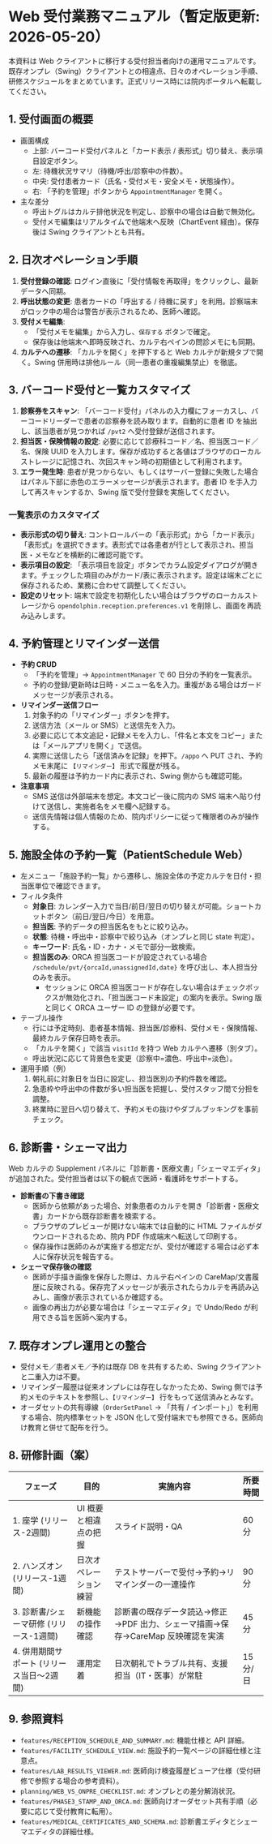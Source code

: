 # Web 受付業務マニュアル（暫定版更新: 2026-05-20）

本資料は Web クライアントに移行する受付担当者向けの運用マニュアルです。既存オンプレ（Swing）クライアントとの相違点、日々のオペレーション手順、研修スケジュールをまとめています。正式リリース時には院内ポータルへ転載してください。

## 1. 受付画面の概要

- 画面構成
  - 上部: バーコード受付パネルと「カード表示 / 表形式」切り替え、表示項目設定ボタン。
  - 左: 待機状況サマリ（待機/呼出/診察中の件数）。
  - 中央: 受付患者カード（氏名・受付メモ・安全メモ・状態操作）。
  - 右: 「予約を管理」ボタンから `AppointmentManager` を開く。
- 主な差分
  - 呼出トグルはカルテ排他状況を判定し、診察中の場合は自動で無効化。
  - 受付メモ編集はリアルタイムで他端末へ反映（ChartEvent 経由）。保存後は Swing クライアントとも共有。

## 2. 日次オペレーション手順

1. **受付登録の確認**: ログイン直後に「受付情報を再取得」をクリックし、最新データへ同期。
2. **呼出状態の変更**: 患者カードの「呼出する / 待機に戻す」を利用。診察端末がロック中の場合は警告が表示されるため、医師へ確認。
3. **受付メモ編集**:
   - 「受付メモを編集」から入力し、`保存する` ボタンで確定。
   - 保存後は他端末へ即時反映され、カルテ右ペインの問診メモにも同期。
4. **カルテへの遷移**: 「カルテを開く」を押下すると Web カルテが新規タブで開く。Swing 併用時は排他ルール（同一患者の重複編集禁止）を徹底。

## 3. バーコード受付と一覧カスタマイズ

1. **診察券をスキャン**: 「バーコード受付」パネルの入力欄にフォーカスし、バーコードリーダーで患者の診察券を読み取ります。自動的に患者 ID を抽出し、該当患者が見つかれば `/pvt2` へ受付登録が送信されます。
2. **担当医・保険情報の設定**: 必要に応じて診療科コード／名、担当医コード／名、保険 UUID を入力します。保存が成功すると各値はブラウザのローカルストレージに記憶され、次回スキャン時の初期値として利用されます。
3. **エラー発生時**: 患者が見つからない、もしくはサーバー登録に失敗した場合はパネル下部に赤色のエラーメッセージが表示されます。患者 ID を手入力して再スキャンするか、Swing 版で受付登録を実施してください。

### 一覧表示のカスタマイズ

- **表示形式の切り替え**: コントロールバーの「表示形式」から「カード表示」「表形式」を選択できます。表形式では各患者が行として表示され、担当医・メモなどを横断的に確認可能です。
- **表示項目の設定**: 「表示項目を設定」ボタンでカラム設定ダイアログが開きます。チェックした項目のみがカード/表に表示されます。設定は端末ごとに保存されるため、業務に合わせて調整してください。
- **設定のリセット**: 端末で設定を初期化したい場合はブラウザのローカルストレージから `opendolphin.reception.preferences.v1` を削除し、画面を再読み込みします。

## 4. 予約管理とリマインダー送信

- **予約 CRUD**
  - 「予約を管理」→ `AppointmentManager` で 60 日分の予約を一覧表示。
  - 予約の登録/更新時は日時・メニュー名を入力。重複がある場合はガードメッセージが表示される。
- **リマインダー送信フロー**
  1. 対象予約の「リマインダー」ボタンを押す。
  2. 送信方法（メール or SMS）と送信先を入力。
  3. 必要に応じて本文追記・記録メモを入力し、「件名と本文をコピー」または「メールアプリを開く」で送信。
  4. 実際に送信したら「送信済みを記録」を押下。`/appo` へ PUT され、予約メモ末尾に `【リマインダー】` 形式で履歴が残る。
  5. 最新の履歴は予約カード内に表示され、Swing 側からも確認可能。
- **注意事項**
  - SMS 送信は外部端末を想定。本文コピー後に院内の SMS 端末へ貼り付けて送信し、実施者名をメモ欄へ記録する。
  - 送信先情報は個人情報のため、院内ポリシーに従って権限者のみが操作する。

## 5. 施設全体の予約一覧（PatientSchedule Web）

- 左メニュー「施設予約一覧」から遷移し、施設全体の予定カルテを日付・担当医単位で確認できます。
- フィルタ条件
  - **対象日**: カレンダー入力で当日/前日/翌日の切り替えが可能。ショートカットボタン（前日/翌日/今日）を用意。
  - **担当医**: 予約データの担当医名をもとに絞り込み。
  - **状態**: 待機・呼出中・診察中で絞り込み（オンプレと同じ state 判定）。
  - **キーワード**: 氏名・ID・カナ・メモで部分一致検索。
  - **担当医のみ**: ORCA 担当医コードが設定されている場合 `/schedule/pvt/{orcaId,unassignedId,date}` を呼び出し、本人担当分のみを表示。
    - セッションに ORCA 担当医コードが存在しない場合はチェックボックスが無効化され、「担当医コード未設定」の案内を表示。Swing 版と同じく ORCA ユーザー ID の登録が必要です。
- テーブル操作
  - 行には予定時刻、患者基本情報、担当医/診療科、受付メモ・保険情報、最終カルテ保存日時を表示。
  - 「カルテを開く」で該当 `visitId` を持つ Web カルテへ遷移（別タブ）。
  - 呼出状況に応じて背景色を変更（診察中=濃色、呼出中=淡色）。
- 運用手順（例）
  1. 朝礼前に対象日を当日に設定し、担当医別の予約件数を確認。
  2. 急患枠や呼出中の件数が多い担当医を把握し、受付スタッフ間で分担を調整。
  3. 終業時に翌日へ切り替えて、予約メモの抜けやダブルブッキングを事前チェック。

## 6. 診断書・シェーマ出力

Web カルテの Supplement パネルに「診断書・医療文書」「シェーマエディタ」が追加された。受付担当者は以下の観点で医師・看護師をサポートする。

- **診断書の下書き確認**
  - 医師から依頼があった場合、対象患者のカルテを開き「診断書・医療文書」カードから既存診断書を検索する。
  - ブラウザのプレビューが開けない端末では自動的に HTML ファイルがダウンロードされるため、院内 PDF 作成端末へ転送して印刷する。
  - 保存操作は医師のみが実施する想定だが、受付が確認する場合は必ず本人に保存状況を報告する。
- **シェーマ保存後の確認**
  - 医師が手描き画像を保存した際は、カルテ右ペインの CareMap/文書履歴に反映される。保存完了メッセージが表示されたらカルテを再読み込みし、画像が表示されているか確認する。
  - 画像の再出力が必要な場合は「シェーマエディタ」で Undo/Redo が利用できる旨を医師へ案内する。

## 7. 既存オンプレ運用との整合

- 受付メモ／患者メモ／予約は既存 DB を共有するため、Swing クライアントと二重入力は不要。
- リマインダー履歴は従来オンプレには存在しなかったため、Swing 側では予約メモのテキストを参照し、`【リマインダー】` 行をもって送信済みとみなす。
- オーダセットの共有導線（`OrderSetPanel` → 「共有 / インポート」）を利用する場合、院内標準セットを JSON 化して受付端末でも参照できる。医師向け教育と併せて配布を行う。

## 8. 研修計画（案）

| フェーズ | 目的 | 実施内容 | 所要時間 |
| --- | --- | --- | --- |
| 1. 座学 (リリース-2週間) | UI 概要と相違点の把握 | スライド説明・QA | 60 分 |
| 2. ハンズオン (リリース-1週間) | 日次オペレーション練習 | テストサーバーで受付→予約→リマインダーの一連操作 | 90 分 |
| 3. 診断書/シェーマ研修 (リリース-1週間) | 新機能の操作確認 | 診断書の既存データ読込→修正→PDF 出力、シェーマ描画→保存→CareMap 反映確認を実演 | 45 分 |
| 4. 併用期間サポート (リリース当日〜2週間) | 運用定着 | 日次朝礼でトラブル共有、支援担当（IT・医事）が常駐 | 15 分/日 |

## 9. 参照資料

- `features/RECEPTION_SCHEDULE_AND_SUMMARY.md`: 機能仕様と API 詳細。
- `features/FACILITY_SCHEDULE_VIEW.md`: 施設予約一覧ページの詳細仕様と注意点。
- `features/LAB_RESULTS_VIEWER.md`: 医師向け検査履歴ビューア仕様（受付研修で参照する場合の参考資料）。
- `planning/WEB_VS_ONPRE_CHECKLIST.md`: オンプレとの差分解消状況。
- `features/PHASE3_STAMP_AND_ORCA.md`: 医師向けオーダセット共有手順（必要に応じて受付教育に転用）。
- `features/MEDICAL_CERTIFICATES_AND_SCHEMA.md`: 診断書エディタとシェーマエディタの詳細仕様。
